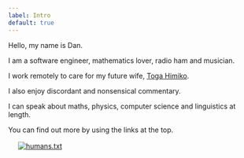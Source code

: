 ```yaml
---
label: Intro
default: true
---
```


Hello, my name is Dan.

I am a software engineer, mathematics lover, radio ham and musician.

I work remotely to care for my future wife, [Toga Himiko](https://yanderedarling.com/).

I also enjoy discordant and nonsensical commentary.

I can speak about maths, physics, computer science and linguistics at length.

You can find out more by using the links at the top.

[<img src="https://upload.wikimedia.org/wikipedia/commons/a/a1/WHATWG_logo.svg" style="height:16px"/>](https://html.spec.whatwg.org/)
[![humans.txt](/img/humanstxt-isolated-blank.gif)](/humans.txt)